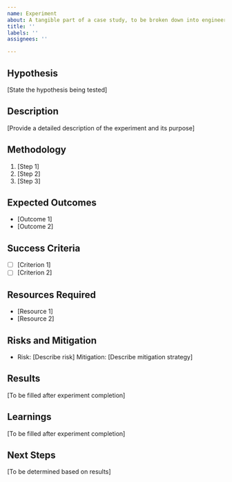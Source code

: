 ```yaml
---
name: Experiment
about: A tangible part of a case study, to be broken down into engineering tasks
title: ''
labels: ''
assignees: ''

---
```


## Hypothesis
[State the hypothesis being tested]

## Description
[Provide a detailed description of the experiment and its purpose]

## Methodology
1. [Step 1]
2. [Step 2]
3. [Step 3]

## Expected Outcomes
- [Outcome 1]
- [Outcome 2]

## Success Criteria
- [ ] [Criterion 1]
- [ ] [Criterion 2]

## Resources Required
- [Resource 1]
- [Resource 2]

## Risks and Mitigation
- Risk: [Describe risk]
  Mitigation: [Describe mitigation strategy]

## Results
[To be filled after experiment completion]

## Learnings
[To be filled after experiment completion]

## Next Steps
[To be determined based on results]

